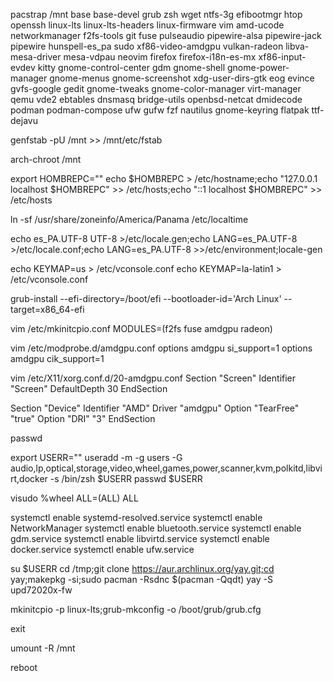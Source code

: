 pacstrap /mnt base base-devel grub zsh wget ntfs-3g efibootmgr htop openssh linux-lts linux-lts-headers linux-firmware vim amd-ucode networkmanager f2fs-tools git fuse pulseaudio pipewire-alsa pipewire-jack pipewire hunspell-es_pa sudo xf86-video-amdgpu vulkan-radeon libva-mesa-driver mesa-vdpau neovim firefox firefox-i18n-es-mx xf86-input-evdev kitty gnome-control-center gdm gnome-shell gnome-power-manager gnome-menus gnome-screenshot xdg-user-dirs-gtk eog evince gvfs-google gedit gnome-tweaks gnome-color-manager virt-manager qemu vde2 ebtables dnsmasq bridge-utils openbsd-netcat dmidecode podman podman-compose ufw gufw fzf nautilus gnome-keyring flatpak ttf-dejavu


genfstab -pU /mnt >> /mnt/etc/fstab

arch-chroot /mnt


export HOMBREPC=""
echo $HOMBREPC > /etc/hostname;echo "127.0.0.1 localhost $HOMBREPC" >> /etc/hosts;echo "::1 localhost $HOMBREPC" >> /etc/hosts

ln -sf /usr/share/zoneinfo/America/Panama /etc/localtime

echo es_PA.UTF-8 UTF-8 >/etc/locale.gen;echo LANG=es_PA.UTF-8 >/etc/locale.conf;echo LANG=es_PA.UTF-8 >>/etc/environment;locale-gen


echo KEYMAP=us > /etc/vconsole.conf
echo KEYMAP=la-latin1 > /etc/vconsole.conf

grub-install --efi-directory=/boot/efi --bootloader-id='Arch Linux' --target=x86_64-efi

vim /etc/mkinitcpio.conf
MODULES=(f2fs fuse amdgpu radeon)

vim /etc/modprobe.d/amdgpu.conf
options amdgpu si_support=1
options amdgpu cik_support=1


vim /etc/X11/xorg.conf.d/20-amdgpu.conf
Section "Screen"
	Identifier "Screen"
	DefaultDepth 30
EndSection

Section "Device"
    Identifier "AMD"
    Driver "amdgpu"
	Option "TearFree" "true"
	Option "DRI" "3"
EndSection


passwd

export USERR=""
useradd -m -g users -G audio,lp,optical,storage,video,wheel,games,power,scanner,kvm,polkitd,libvirt,docker -s /bin/zsh $USERR
passwd $USERR


visudo
%wheel ALL=(ALL) ALL

systemctl enable systemd-resolved.service
systemctl enable NetworkManager
systemctl enable bluetooth.service
systemctl enable gdm.service
systemctl enable libvirtd.service
systemctl enable docker.service
systemctl enable ufw.service


su $USERR
cd /tmp;git clone https://aur.archlinux.org/yay.git;cd yay;makepkg -si;sudo pacman -Rsdnc $(pacman -Qqdt)
yay -S upd72020x-fw

mkinitcpio -p linux-lts;grub-mkconfig -o /boot/grub/grub.cfg

exit

umount -R /mnt

reboot
